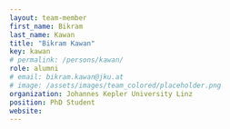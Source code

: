 ```yaml
---
layout: team-member
first_name: Bikram
last_name: Kawan
title: "Bikram Kawan"
key: kawan
# permalink: /persons/kawan/
role: alumni
# email: bikram.kawan@jku.at
# image: /assets/images/team_colored/placeholder.png
organization: Johannes Kepler University Linz
position: PhD Student
website:
---
```

